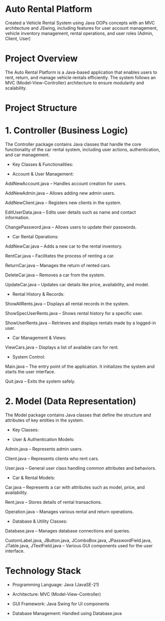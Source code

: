 # Auto Rental Platform
Created a Vehicle Rental System using Java OOPs  concepts with an MVC architecture and JSwing, including features for user account management, vehicle inventory management, rental operations, and user roles (Admin, Client, User)

# Project Overview
The Auto Rental Platform is a Java-based application that enables users to rent, return, and manage vehicle rentals efficiently. The system follows an MVC (Model-View-Controller) architecture to ensure modularity and scalability.

# Project Structure

# 1. Controller (Business Logic)
The Controller package contains Java classes that handle the core functionality of the car rental system, including user actions, authentication, and car management.

* Key Classes & Functionalities:

* Account & User Management:


AddNewAccount.java – Handles account creation for users.

AddNewAdmin.java – Allows adding new admin users.

AddNewClient.java – Registers new clients in the system.

EditUserData.java – Edits user details such as name and contact information.

ChangePassword.java – Allows users to update their passwords.


* Car Rental Operations:


AddNewCar.java – Adds a new car to the rental inventory.
  
RentCar.java – Facilitates the process of renting a car.

ReturnCar.java – Manages the return of rented cars.

DeleteCar.java – Removes a car from the system.

UpdateCar.java – Updates car details like price, availability, and model.


* Rental History & Records:
  

ShowAllRents.java – Displays all rental records in the system.
  
ShowSpecUserRents.java – Shows rental history for a specific user.

ShowUserRents.java – Retrieves and displays rentals made by a logged-in user.
  

* Car Management & Views:

ViewCars.java – Displays a list of available cars for rent.
  
* System Control:

Main.java – The entry point of the application. It initializes the system and starts the user interface.
  
Quit.java – Exits the system safely.
  

# 2. Model (Data Representation)

The Model package contains Java classes that define the structure and attributes of key entities in the system.

* Key Classes:
  
* User & Authentication Models:
  

Admin.java – Represents admin users.

Client.java – Represents clients who rent cars.

User.java – General user class handling common attributes and behaviors.


* Car & Rental Models:


Car.java – Represents a car with attributes such as model, price, and availability.

Rent.java – Stores details of rental transactions.

Operation.java – Manages various rental and return operations.
  

* Database & Utility Classes:


Database.java – Manages database connections and queries.

CustomLabel.java, JButton.java, JComboBox.java, JPasswordField.java, JTable.java, JTextField.java – Various GUI components used for the user interface.


# Technology Stack

- Programming Language: Java (JavaSE-21)

- Architecture: MVC (Model-View-Controller)

- GUI Framework: Java Swing for UI components

- Database Management: Handled using Database.java
